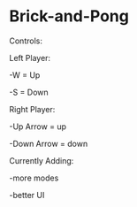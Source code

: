 # Brick-and-Pong



Controls:

Left Player:

-W = Up

-S = Down



Right Player:

-Up Arrow = up

-Down Arrow = down



Currently Adding:

-more modes

-better UI
